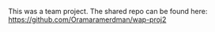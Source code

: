 This was a team project.
The shared repo can be found here:
	https://github.com/Oramaramerdman/wap-proj2
